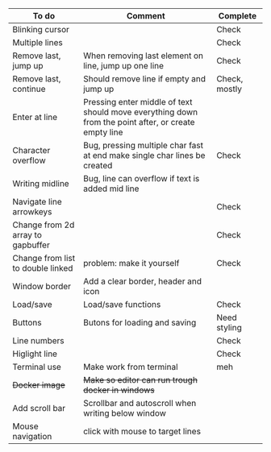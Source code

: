 
|To do            | Comment           | Complete   |
| ----------------|------------------|-----------|
| Blinking cursor |  | Check |
| Multiple lines  |  | Check |
| Remove last, jump up | When removing last element on line, jump up one line  | Check |
| Remove last, continue| Should remove line if empty and jump up| Check, mostly |
| Enter at line | Pressing enter middle of text should move everything down from the point after, or create empty line | |
| Character overflow | Bug, pressing multiple char fast at end make single char lines be created | Check |
| Writing midline| Bug, line can overflow if text is added mid line|  |
| Navigate line arrowkeys|  |Check|
| Change from 2d array to gapbuffer| | Check |
| Change from list to double linked | problem: make it yourself | Check |
| Window border| Add a clear border, header and icon| |
| Load/save | Load/save functions| Check |
| Buttons | Butons for loading and saving| Need styling |
| Line numbers | | Check|
| Higlight line| | Check |
| Terminal use| Make work from terminal| meh |
|<del> Docker image | <del> Make so editor can run trough docker in windows  | |
| Add scroll bar| Scrollbar and autoscroll when writing below window| |
| Mouse navigation| click with mouse to target lines | |
